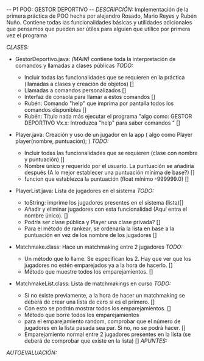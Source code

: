 -- P1 POO: GESTOR DEPORTIVO --
*DESCRIPCIÓN:* 
Implementación de la primera práctica de POO hecha por alejandro Rosado, Mario Reyes y Rubén Nuño. Contiene todas las funcionalidades básicas y utilidades adicionales que pensamos que pueden ser útiles para alguien que utilice por primera vez el programa

*CLASES:*
 - GestorDeportivo.java: _(MAIN)_ contiene toda la interpretación de comandos y llamadas a clases públicas 
    *TODO:*
    * Incluir todas las funcionalidades que se requieren en la práctica (llamadas a clases y creación de objetos) [] 
    * Llamadas a comandos personalizados []
    * Interfaz de consola para llamar a estos comandos []
    * Rubén: Comando "help" que imprima por pantalla todos los comandos disponibles []
    * Rubén: Título nada más ejecutar el programa "algo como: GESTOR DEPORTIVO Vx.x: Introduzca "help" para saber comandos " []

- Player.java: Creación y uso de un jugador en la app ( algo como Player player(nombre, puntuación); ) 
    *TODO:*
    * Incluir todas las funcionalidades que se requieren (clase con nombre y puntuación) [] 
    * Nombre único y requerido por el usuario. La puntuación se añadiría después (A lo mejor establecer una puntuación mínima de base?) []
    * funcion que establezca la puntuación (float mínimo -999999.0) []

- PlayerList.java: Lista de jugadores en el sistema
    *TODO:*
    * toString: imprime los jugadores presentes en el sistema (lista)[] 
    * Añadir y eliminar jugadores con esta funcionalidad (Aquí entra el nombre único). []
    * Podría ser clase pública y Player una clase privada? []
    * Para el método de rankear, se ordenaría la lista en base a la puntuación en vez de los nombre de los jugadores []
- Matchmake.class: Hace un matchmaking entre 2 jugadores
    *TODO:*
    * Un método que lo llame. Se especifican los 2. Hay que ver que los jugadores no estén emparejados ya a la hora de hacerlo. []
    * Método que muestre todos los emparejamientos. [] 
- MatchmakeList.class: Lista de matchmakings en curso
    *TODO:*
    * Si no existe previamente, a la hora de hacer un matchmaking se deberá de crear una lista de cero si es el primero. []
    * Con esto se podrán mostrar todos los emparejamientos. [] 
    * Método que borre todos los emparejamientos
    * para el emparejamiento random, comprobar que el número de jugadores en la lista pasada sea par. Si no, no se podrá hacer. []
    * Emparejamiento normal entre 2 jugadores presentes en la lista (se deberá de comprobar que existe en la lista) []
*APUNTES:*

*AUTOEVALUACIÓN:*
